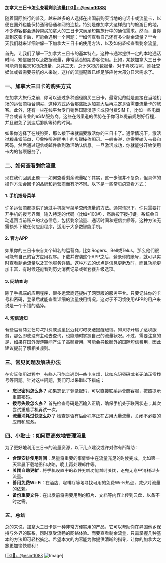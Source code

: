 **加拿大三日卡怎么查看剩余流量[[TG💪+ @esim1088](https://t.me/s/esim1088)]**

随着国际旅行的普及，越来越多的人选择在出国前购买当地的电话卡或流量卡，以便在国外也能保持通讯畅通和网络连接。特别是像加拿大这样热门的旅游目的地，不少游客都会选择购买加拿大的三日卡来满足短期旅行中的通信需求。然而，当你拿到这张卡后，可能会遇到一个问题：**如何查看自己还有多少剩余流量？**今天我们就来详细讲解一下加拿大三日卡的使用方法，以及如何轻松查看剩余流量。

首先，让我们了解一下加拿大三日卡的基本特点。这种卡通常提供一定的本地通话时间、短信服务以及数据流量，非常适合短期游客使用。比如，某款加拿大三日卡可能包含每天1GB的流量，总共三天，总计3GB的数据量。对于喜欢拍照、刷社交媒体或者需要导航的人来说，这样的流量配置已经足够应付大部分日常需求了。

### **一、加拿大三日卡的购买方式**

在加拿大旅行之前，你可以通过多种途径购买三日卡。最常见的就是直接在当地机场的运营商柜台购买，这种方式适合那些抵达加拿大后再决定是否需要流量卡的旅客。此外，还有一些在线平台专门销售国际漫游卡或预付费SIM卡，比如一些电商平台或者专业的eSIM服务商。这些在线渠道的优势在于你可以提前规划好行程，并且避免了到达后排队等待的时间。

如果你选择了在线购买，那么接下来就需要激活你的三日卡了。通常情况下，激活过程非常简单，只需按照说明书上的步骤操作即可。一般来说，你需要输入卡号和密码，然后通过短信或邮件收到激活确认信息。一旦激活成功，你就能够开始使用卡内的各项服务了。

### **二、如何查看剩余流量**

现在我们回到正题——如何查看剩余流量呢？其实，这一步骤并不复杂，但具体的操作方法会因卡的品牌和运营商而有所不同。以下是一些常见的查看方式：

#### **1. 手机拨号菜单**

许多运营商都提供了通过手机拨号菜单查询流量的方法。通常情况下，你只需要打开手机的拨号界面，输入特定的代码（比如*100#），然后按下拨打键。系统会自动返回当前账户的状态信息，包括剩余流量、通话时间和短信余额等。这种方法无需额外下载任何应用程序，适用于大多数智能手机。

#### **2. 官方APP**

如果你的三日卡来自某个知名的运营商，比如Rogers、Bell或Telus，那么他们很可能有自己的官方应用程序。下载并安装这个APP之后，登录你的账号，就可以实时查看剩余流量以及其他服务详情。这种方式的优点是信息更新及时，而且功能更加丰富，有时候还能看到历史消费记录或者套餐升级选项。

#### **3. 网站查询**

除了手机端的应用程序，很多运营商还提供了网页版的服务平台。只要记住你的卡号和密码，登录后就能查看详细的流量使用情况。这对于不习惯使用APP的用户来说是一个不错的选择。

#### **4. 短信通知**

有些运营商会在每次扣费或流量接近耗尽时发送提醒短信。如果你开启了这项服务，那么即使没有主动去查询，也能随时掌握自己的流量状况。不过，需要注意的是，如果在国外漫游期间产生了高额费用，可能会导致额外的国际短信费用，因此建议提前了解相关规则。

### **三、常见问题及解决办法**

在实际使用过程中，有些人可能会遇到一些小麻烦，比如忘记密码或者无法正常拨号等问题。针对这些问题，我们可以采取以下措施：

- **忘记密码怎么办？** 如果忘记了登录密码，可以直接联系运营商客服，按照提示重置密码。
- **拨号失败怎么办？** 首先检查号码是否输入正确，确保手机处于联网状态；其次尝试重启手机再试一次。
- **流量消耗过快怎么办？** 检查是否有后台程序正在占用大量流量，关闭不必要的应用和服务。

### **四、小贴士：如何更高效地管理流量**

为了更好地利用三日卡的流量资源，以下几点建议或许对你有所帮助：

- **合理安排使用时间**：尽量将重要的事情集中在流量充足的时候完成，比如第一天早晨下载地图和攻略，晚上再处理邮件等。
- **关闭自动更新**：将手机设置中的软件更新功能暂时关闭，避免无意中消耗过多流量。
- **善用免费Wi-Fi**：在酒店、咖啡厅等地寻找可用的免费Wi-Fi热点，减少对流量的依赖。
- **备份重要文件**：在出发前将需要用到的照片、文档等内容上传到云盘，以备不时之需。

### **五、总结**

总的来说，加拿大三日卡是一种非常方便实用的产品，它可以帮助你在异国他乡保持与外界的联系，同时享受流畅的网络体验。而要查看剩余流量，只需掌握几种基本的方法即可轻松搞定。希望本文的内容能为你提供清晰的指导，让你的加拿大之旅更加愉快顺利！

[[TG💪+ @esim1088](https://t.me/s/esim1088) ![Image](https://i.postimg.cc/4NQfJmqS/Snipaste-2025-05-13-00-14-12.png)]